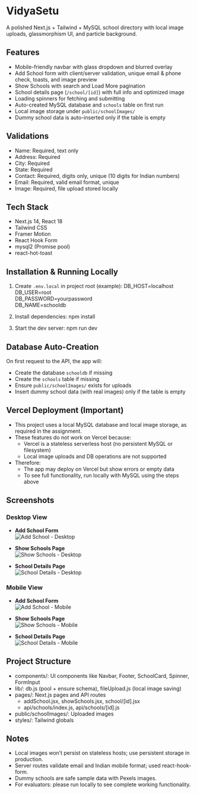 # VidyaSetu

A polished Next.js + Tailwind + MySQL school directory with local image uploads, glassmorphism UI, and particle background.

## Features
- Mobile-friendly navbar with glass dropdown and blurred overlay
- Add School form with client/server validation, unique email & phone check, toasts, and image preview
- Show Schools with search and Load More pagination
- School details page (`/school/[id]`) with full info and optimized image
- Loading spinners for fetching and submitting
- Auto-created MySQL database and `schools` table on first run
- Local image storage under `public/schoolImages/`
- Dummy school data is auto-inserted only if the table is empty

## Validations
- Name: Required, text only
- Address: Required
- City: Required
- State: Required
- Contact: Required, digits only, unique (10 digits for Indian numbers)
- Email: Required, valid email format, unique
- Image: Required, file upload stored locally

## Tech Stack
- Next.js 14, React 18
- Tailwind CSS
- Framer Motion
- React Hook Form
- mysql2 (Promise pool)
- react-hot-toast

## Installation & Running Locally
1) Create `.env.local` in project root (example):
   DB_HOST=localhost  
   DB_USER=root  
   DB_PASSWORD=yourpassword  
   DB_NAME=schooldb  

2) Install dependencies:
   npm install

3) Start the dev server:
   npm run dev

## Database Auto-Creation
On first request to the API, the app will:
- Create the database `schooldb` if missing
- Create the `schools` table if missing
- Ensure `public/schoolImages/` exists for uploads
- Insert dummy school data (with real images) only if the table is empty

## Vercel Deployment (Important)
- This project uses a local MySQL database and local image storage, as required in the assignment.  
- These features do not work on Vercel because:
  - Vercel is a stateless serverless host (no persistent MySQL or filesystem)
  - Local image uploads and DB operations are not supported  
- Therefore:
  - The app may deploy on Vercel but show errors or empty data  
  - To see full functionality, run locally with MySQL using the steps above  

## Screenshots

### Desktop View

- **Add School Form**  
  ![Add School - Desktop](./screenshots/add-school-desktop.png)

- **Show Schools Page**  
  ![Show Schools - Desktop](./screenshots/show-schools-desktop.png)

- **School Details Page**  
  ![School Details - Desktop](./screenshots/school-details-desktop.png)

### Mobile View

- **Add School Form**  
  ![Add School - Mobile](./screenshots/add-school-mobile.png)

- **Show Schools Page**  
  ![Show Schools - Mobile](./screenshots/show-schools-mobile.png)

- **School Details Page**  
  ![School Details - Mobile](./screenshots/school-details-mobile.png)

## Project Structure
- components/: UI components like Navbar, Footer, SchoolCard, Spinner, FormInput
- lib/: db.js (pool + ensure schema), fileUpload.js (local image saving)
- pages/: Next.js pages and API routes
  - addSchool.jsx, showSchools.jsx, school/[id].jsx
  - api/schools/index.js, api/schools/[id].js
- public/schoolImages/: Uploaded images
- styles/: Tailwind globals

## Notes
- Local images won’t persist on stateless hosts; use persistent storage in production.
- Server routes validate email and Indian mobile format; used react-hook-form.
- Dummy schools are safe sample data with Pexels images.
- For evaluators: please run locally to see complete working functionality.
